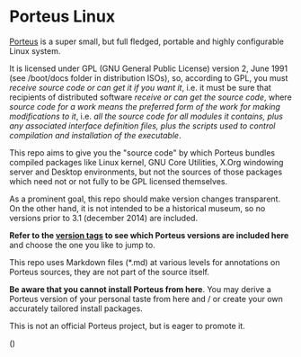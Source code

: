 # Porteus Linux

[Porteus] is a super small, but full fledged, portable and highly configurable Linux system.

It is licensed under GPL (GNU General Public License) version 2, June 1991 (see /boot/docs folder in distribution ISOs), so, according to GPL, you must *receive source code or can get it if you want it*, i.e. it must be sure that recipients of distributed software *receive or can get the source code*, where *source code for a work means the preferred form of the work for making modifications to it*, i.e. *all the source code for all modules it contains, plus any associated interface definition files, plus the scripts used to control compilation and installation of the executable*.

This repo aims to give you the "source code" by which Porteus bundles compiled packages like Linux kernel, GNU Core Utilities, X.Org windowing server and Desktop environments, but not the sources of those packages which need not or not fully to be GPL licensed themselves.

As a prominent goal, this repo should make version changes transparent. On the other hand, it is not intended to be a historical museum, so no versions prior to 3.1 (december 2014) are included.

**Refer to the [version tags]() to see which Porteus versions are included here** and choose the one you like to jump to.

This repo uses Markdown files (*.md) at various levels for annotations on Porteus sources, they are not part of the source itself.

**Be aware that you cannot install Porteus from here**. You may derive a Porteus version of your personal taste from here and / or create your own accurately tailored install packages.

This is not an official Porteus project, but is eager to promote it.



[Porteus]: https://en.wikipedia.org/wiki/Porteus_(operating_system)
[version tags]: https://github.com/myPorteus/Porteus/tags

()
